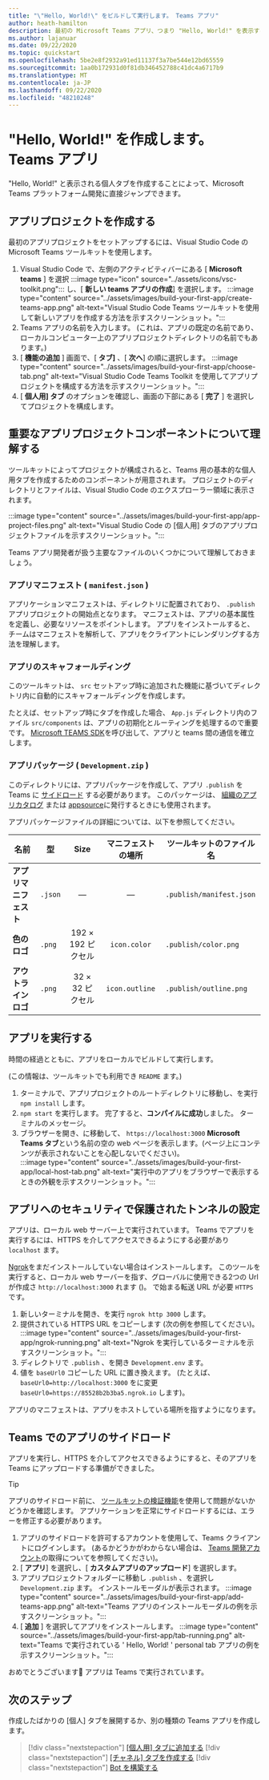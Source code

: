 ```yaml
---
title: "\"Hello, World!\" をビルドして実行します。 Teams アプリ"
author: heath-hamilton
description: 最初の Microsoft Teams アプリ、つまり "Hello, World!" を表示する個人用タブを作成して実行します。
ms.author: lajanuar
ms.date: 09/22/2020
ms.topic: quickstart
ms.openlocfilehash: 5be2e8f2932a91ed11137f3a7be544e12bd65559
ms.sourcegitcommit: 1aa0b172931d0f81db346452788c41dc4a6717b9
ms.translationtype: MT
ms.contentlocale: ja-JP
ms.lasthandoff: 09/22/2020
ms.locfileid: "48210248"
---
```

# <a name="build-a-hello-world-teams-app"></a>"Hello, World!" を作成します。 Teams アプリ

"Hello, World!" と表示される個人タブを作成することによって、Microsoft Teams プラットフォーム開発に直接ジャンプできます。

## <a name="create-your-app-project"></a>アプリプロジェクトを作成する

最初のアプリプロジェクトをセットアップするには、Visual Studio Code の Microsoft Teams ツールキットを使用します。

1. Visual Studio Code で、左側のアクティビティバーにある [ **Microsoft teams** ] を選択 :::image type="icon" source="../assets/icons/vsc-toolkit.png"::: し、[ **新しい teams アプリの作成**] を選択します。
:::image type="content" source="../assets/images/build-your-first-app/create-teams-app.png" alt-text="Visual Studio Code Teams ツールキットを使用して新しいアプリを作成する方法を示すスクリーンショット。":::
1. Teams アプリの名前を入力します。 (これは、アプリの既定の名前であり、ローカルコンピューター上のアプリプロジェクトディレクトリの名前でもあります。)
1. [ **機能の追加** ] 画面で、[ **タブ]** 、[ **次へ**] の順に選択します。
:::image type="content" source="../assets/images/build-your-first-app/choose-tab.png" alt-text="Visual Studio Code Teams Toolkit を使用してアプリプロジェクトを構成する方法を示すスクリーンショット。":::
1. [ **個人用] タブ** のオプションを確認し、画面の下部にある [ **完了** ] を選択してプロジェクトを構成します。

## <a name="understand-important-app-project-components"></a>重要なアプリプロジェクトコンポーネントについて理解する

ツールキットによってプロジェクトが構成されると、Teams 用の基本的な個人用タブを作成するためのコンポーネントが用意されます。 プロジェクトのディレクトリとファイルは、Visual Studio Code のエクスプローラー領域に表示されます。

:::image type="content" source="../assets/images/build-your-first-app/app-project-files.png" alt-text="Visual Studio Code の [個人用] タブのアプリプロジェクトファイルを示すスクリーンショット。":::

Teams アプリ開発者が扱う主要なファイルのいくつかについて理解しておきましょう。

### <a name="app-manifest-manifestjson"></a>アプリマニフェスト ( `manifest.json` )

アプリケーションマニフェストは、ディレクトリに配置されており、 `.publish` アプリプロジェクトの開始点となります。 マニフェストは、アプリの基本属性を定義し、必要なリソースをポイントします。 アプリをインストールすると、チームはマニフェストを解析して、アプリをクライアントにレンダリングする方法を理解します。

### <a name="app-scaffolding"></a>アプリのスキャフォールディング

このツールキットは、 `src` セットアップ時に追加された機能に基づいてディレクトリ内に自動的にスキャフォールディングを作成します。

たとえば、セットアップ時にタブを作成した場合、 `App.js` ディレクトリ内のファイル `src/components` は、アプリの初期化とルーティングを処理するので重要です。 [Microsoft TEAMS SDK](../tabs/how-to/using-teams-client-sdk.md)を呼び出して、アプリと teams 間の通信を確立します。

### <a name="app-package-developmentzip"></a>アプリパッケージ ( `Development.zip` )

このディレクトリには、アプリパッケージを作成して、アプリ `.publish` を Teams に [サイドロード](../concepts/deploy-and-publish/overview.md#upload-your-app-directly) する必要があります。 このパッケージは、 [組織のアプリカタログ](../concepts/deploy-and-publish/overview.md#publish-to-your-organizations-app-catalog) または [appsource](../concepts/deploy-and-publish/appsource/publish.md)に発行するときにも使用されます。

アプリパッケージファイルの詳細については、以下を参照してください。

|名前|型|Size|マニフェストの場所|ツールキットのファイル名|
|---|---|:---:|:---:|-----|
|**アプリマニフェスト**|`.json`| — | — |`.publish/manifest.json`|
|**色のロゴ**|`.png`|192 &times; 192 ピクセル|`icon.color`|`.publish/color.png`|
|**アウトラインロゴ**|`.png`|32 &times; 32 ピクセル|`icon.outline`|`.publish/outline.png`|

## <a name="run-your-app"></a>アプリを実行する

時間の経過とともに、アプリをローカルでビルドして実行します。

(この情報は、ツールキットでも利用でき `README` ます。)

1. ターミナルで、アプリプロジェクトのルートディレクトリに移動し、を実行 `npm install` します。
1. `npm start` を実行します。 完了すると、**コンパイルに成功**しました。 ターミナルのメッセージ。
1. ブラウザーを開き、に移動して、 `https://localhost:3000` **Microsoft Teams タブ**という名前の空の web ページを表示します。(ページ上にコンテンツが表示されないことを心配しないでください)。<br/>
   :::image type="content" source="../assets/images/build-your-first-app/local-host-tab.png" alt-text="実行中のアプリをブラウザーで表示するときの外観を示すスクリーンショット。":::

## <a name="set-up-a-secure-tunnel-to-your-app"></a>アプリへのセキュリティで保護されたトンネルの設定

アプリは、ローカル web サーバー上で実行されています。 Teams でアプリを実行するには、HTTPS を介してアクセスできるようにする必要があり `localhost` ます。

[Ngrok](https://ngrok.com/download)をまだインストールしていない場合はインストールします。 このツールを実行すると、ローカル web サーバーを指す、グローバルに使用できる2つの Url が作成さ `http://localhost:3000` れます ()。 で始まる転送 URL が必要 `HTTPS` です。

1. 新しいターミナルを開き、を実行 `ngrok http 3000` します。
1. 提供されている HTTPS URL をコピーします (次の例を参照してください)。
:::image type="content" source="../assets/images/build-your-first-app/ngrok-running.png" alt-text="Ngrok を実行しているターミナルを示すスクリーンショット。":::
1. ディレクトリで `.publish` 、を開き `Development.env` ます。
1. 値を `baseUrl0` コピーした URL に置き換えます。 (たとえば、 `baseUrl0=http://localhost:3000` をに変更 `baseUrl0=https://85528b2b3ba5.ngrok.io` します)。

アプリのマニフェストは、アプリをホストしている場所を指すようになります。

## <a name="sideload-your-app-in-teams"></a>Teams でのアプリのサイドロード

アプリを実行し、HTTPS を介してアクセスできるようにすると、そのアプリを Teams にアップロードする準備ができました。

> [!TIP]
> アプリのサイドロード前に、 [ツールキットの検証機能](../concepts/deploy-and-publish/appsource/prepare/submission-checklist.md#teams-app-validation-tool)を使用して問題がないかどうかを確認します。 アプリケーションを正常にサイドロードするには、エラーを修正する必要があります。

1. アプリのサイドロードを許可するアカウントを使用して、Teams クライアントにログインします。 (あるかどうかがわからない場合は、 [Teams 開発アカウント](../build-your-first-app/build-first-app-overview.md#set-up-your-development-account)の取得についてを参照してください)。
1. [ **アプリ**] を選択し、[ **カスタムアプリのアップロード**] を選択します。
1. アプリプロジェクトフォルダーに移動し `.publish` 、を選択し `Development.zip` ます。 インストールモーダルが表示されます。
:::image type="content" source="../assets/images/build-your-first-app/add-teams-app.png" alt-text="Teams アプリのインストールモーダルの例を示すスクリーンショット。":::
1. [ **追加** ] を選択してアプリをインストールします。
:::image type="content" source="../assets/images/build-your-first-app/tab-running.png" alt-text="Teams で実行されている ' Hello, World! ' personal tab アプリの例を示すスクリーンショット。":::

おめでとうございます🎉 アプリは Teams で実行されています。

## <a name="next-step"></a>次のステップ

作成したばかりの [個人] タブを展開するか、別の種類の Teams アプリを作成します。

> [!div class="nextstepaction"]
> [[個人用] タブに追加する](../build-your-first-app/build-personal-tab.md)
> [!div class="nextstepaction"]
> [[チャネル] タブを作成する](../build-your-first-app/build-channel-tab.md)
> [!div class="nextstepaction"]
> [Bot を構築する](../build-your-first-app/build-bot.md)
